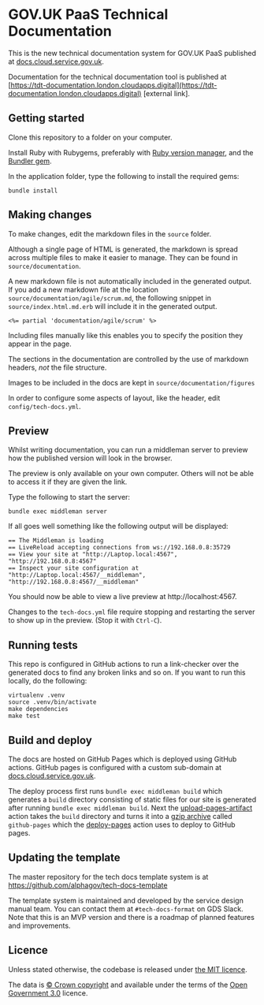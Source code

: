 # GOV.UK PaaS Technical Documentation

This is the new technical documentation system for GOV.UK PaaS published at [docs.cloud.service.gov.uk](docs.cloud.service.gov.uk).

Documentation for the technical documentation tool is published at [https://tdt-documentation.london.cloudapps.digital](https://tdt-documentation.london.cloudapps.digital) [external link].

## Getting started

Clone this repository to a folder on your computer.

Install Ruby with Rubygems, preferably with [Ruby version manager](rvm),
and the [Bundler gem](bundler).

In the application folder, type the following to install the required gems:

```
bundle install
```

## Making changes

To make changes, edit the markdown files in the `source` folder.

Although a single page of HTML is generated, the markdown is spread across
multiple files to make it easier to manage. They can be found in
`source/documentation`.

A new markdown file is not automatically included in the generated output. If you
add a new markdown file at the location `source/documentation/agile/scrum.md`,
the following snippet in `source/index.html.md.erb` will include it in the
generated output.

```
<%= partial 'documentation/agile/scrum' %>
```

Including files manually like this enables you to specify the position they appear in
the page.

The sections in the documentation are controlled by the use of markdown headers, *not* the file structure.

Images to be included in the docs are kept in `source/documentation/figures`

In order to configure some aspects of layout, like the header, edit ``config/tech-docs.yml``.

## Preview

Whilst writing documentation, you can run a middleman server to preview how the
published version will look in the browser.

The preview is only available on your own computer. Others will not be able to
access it if they are given the link.

Type the following to start the server:

```
bundle exec middleman server
```

If all goes well something like the following output will be displayed:

```
== The Middleman is loading
== LiveReload accepting connections from ws://192.168.0.8:35729
== View your site at "http://Laptop.local:4567", "http://192.168.0.8:4567"
== Inspect your site configuration at "http://Laptop.local:4567/__middleman", "http://192.168.0.8:4567/__middleman"
```

You should now be able to view a live preview at http://localhost:4567.

Changes to the `tech-docs.yml` file require stopping and restarting the server to show up in the preview. (Stop it with `Ctrl-C`).

## Running tests

This repo is configured in GitHub actions to run a link-checker over the generated docs
to find any broken links and so on. If you want to run this locally, do the
following:

```
virtualenv .venv
source .venv/bin/activate
make dependencies
make test
```

## Build and deploy

The docs are hosted on GitHub Pages which is deployed using GitHub actions. GitHub pages is configured
with a custom sub-domain at [docs.cloud.service.gov.uk](docs.cloud.service.gov.uk).

The deploy process first runs `bundle exec middleman build` which generates a `build` directory consisting of static files for our site is generated after running `bundle exec middleman build`. Next the [upload-pages-artifact](https://github.com/actions/upload-pages-artifact) action takes the `build` directory and turns it into
 a [gzip archive](https://en.wikipedia.org/wiki/Gzip) called `github-pages` which the [deploy-pages](https://github.com/actions/deploy-pages) action uses to deploy to GitHub pages.

## Updating the template

The master repository for the tech docs template system is at https://github.com/alphagov/tech-docs-template

The template system is maintained and developed by the service design manual team.  You can contact them at `#tech-docs-format` on GDS Slack. Note that this is an MVP version and there is a roadmap of planned features and improvements.

## Licence

Unless stated otherwise, the codebase is released under [the MIT licence](./LICENSE).

The data is [© Crown
copyright](http://www.nationalarchives.gov.uk/information-management/re-using-public-sector-information/copyright-and-re-use/crown-copyright/)
and available under the terms of the [Open Government
3.0](https://www.nationalarchives.gov.uk/doc/open-government-licence/version/3/)
licence.
